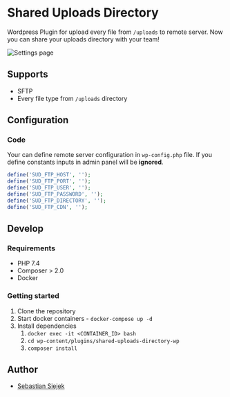 # Shared Uploads Directory

Wordpress Plugin for upload every file from `/uploads` to remote server. Now you can share your uploads directory with your team!

![Settings page](./docs/images/settings-page.jpeg)

## Supports

* SFTP
* Every file type from `/uploads` directory

## Configuration

### Code

Your can define remote server configuration in `wp-config.php` file. If you define constants inputs in admin panel will be **ignored**.

```php
define('SUD_FTP_HOST', '');
define('SUD_FTP_PORT', '');
define('SUD_FTP_USER', '');
define('SUD_FTP_PASSWORD', '');
define('SUD_FTP_DIRECTORY', '');
define('SUD_FTP_CDN', '');
```
## Develop

### Requirements

* PHP 7.4
* Composer > 2.0
* Docker

### Getting started

1. Clone the repository
2. Start docker containers - `docker-compose up -d`
3. Install dependencies
   1. `docker exec -it <CONTAINER_ID> bash`
   2. `cd wp-content/plugins/shared-uploads-directory-wp`
   3. `composer install`

## Author

* [Sebastian Siejek](https://github.com/sebastiansiejek)